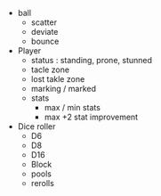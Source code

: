 ﻿* ball
	* scatter
	* deviate
	* bounce
* Player
	* status : standing, prone, stunned
	* tacle zone
	* lost takle zone
	* marking / marked
	* stats
		* max / min stats
		* max +2 stat improvement
* Dice roller
	* D6
	* D8
	* D16
	* Block
	* pools
	* rerolls